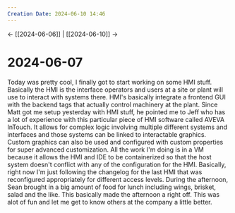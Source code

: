 ```yaml
---
Creation Date: 2024-06-10 14:46
---
```


<- [[2024-06-06]] | [[2024-06-10]]  ->

# 2024-06-07
Today was pretty cool, I finally got to start working on some HMI stuff.
Basically the HMI is the interface operators and users at a site or plant will
use to interact with systems there. HMI's basically integrate a frontend GUI
with the backend tags that actually control machinery at the plant. Since Matt
got me setup yesterday with HMI stuff, he pointed me to Jeff who has a lot of
experience with this particular piece of HMI software called AVEVA InTouch. It
allows for complex logic involving multiple different systems and interfaces and
those systems can be linked to interactable graphics. Custom graphics can also
be used and configured with custom properties for super advanced customization.
All the work I'm doing is in a VM because it allows the HMI and IDE to be
containerized so that the host system doesn't conflict with any of the
configuration for the HMI. Basically, right now I'm just following the changelog
for the last HMI that was reconfigured appropriately for different access
levels. During the afternoon, Sean brought in a big amount of food for lunch
including wings, brisket, salad and the like. This basically made the afternoon
a right off. This was alot of fun and let me get to know others at the company a
little better.